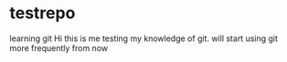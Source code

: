 # testrepo
learning git 
Hi this is me testing my knowledge of git.
will start using git more frequently from now 
